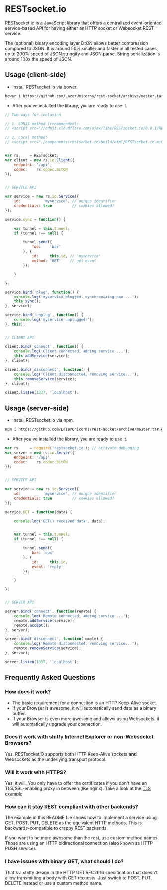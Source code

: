 
# RESTsocket.io

RESTsocket.io is a JavaScript library that offers a centralized
event-oriented service-based API for having either an HTTP socket
or Websocket REST service.

The (optional) binary encoding layer BitON allows better compression
compared to JSON. It is around 50% smaller and faster in all tested
cases, up to 200% speed of JSON.stringify and JSON.parse. String
serialization is around 100x the speed of JSON.


## Usage (client-side)

- Install RESTsocket.io via bower.

```bash
bower i https://github.com/LazerUnicorns/rest-socket/archive/master.tar.gz
```


- After you've installed the library, you are ready to use it.

```javascript
// Two ways for inclusion

// 1. CDNJS method (recommended):
// <script src="//cdnjs.cloudflare.com/ajax/libs/RESTsocket.io/0.0.1/RESTsocket.io.min.js"></script>

// 2. Local method:
// <script src="./components/restsocket.io/build/html/RESTsocket.io.min.js"></script>


var rs     = RESTsocket;
var client = new rs.io.Client({
	endpoint: '/api',
	codec:    rs.codec.BitON
});


// SERVICE API

var service = new rs.io.Service({
	id:          'myservice', // unique identifier
	credentials: true         // cookies allowed?
});

service.sync = function() {

	var tunnel = this.tunnel;
	if (tunnel !== null) {

		tunnel.send({
			foo:    'bar'
		}, {
			id:     this.id, // 'myservice'
			method: 'GET'    // get event
		});

	}

};

service.bind('plug', function() {
	console.log('myservice plugged, synchronizing nao ...');
	this.sync();
}, service);

service.bind('unplug', function() {
	console.log('myservice unplugged!');
}, this);


// CLIENT API

client.bind('connect', function() {
	console.log('Client connected, adding service ...');
	this.addService(service);
}, client);

client.bind('disconnect', function() {
	console.log('Client disconnected, removing service...');
	this.removeService(service);
}, client);

client.listen(1337, 'localhost');
```


## Usage (server-side)

- Install RESTsocket.io via npm.

```bash
npm i https://github.com/LazerUnicorns/rest-socket/archive/master.tar.gz -s
```


- After you've installed the library, you are ready to use it.

```javascript
var rs     = require('restsocket.io'); // activate debugging
var server = new rs.io.Server({
	endpoint: '/api',
	codec:    rs.codec.BitON
});


// SERVICE API

var service = new rs.io.Service({
	id:          'myservice', // unique identifier
	credentials: true         // cookies allowed?
});

service.GET = function(data) {

	console.log('GET() received data', data);


	var tunnel = this.tunnel;
	if (tunnel !== null) {

		tunnel.send({
			bar: 'qux'
		}, {
			id:     this.id,
			event: 'reply'
		});

	}

};


// SERVER API

server.bind('connect', function(remote) {
	console.log('Remote connected, adding service ...');
	remote.addService(service);
	remote.accept();
}, server);

server.bind('disconnect', function(remote) {
	console.log('Remote disconnected, removing service...');
	remote.removeService(service);
}, server);

server.listen(1337, 'localhost');
```

## Frequently Asked Questions

### How does it work?

- The basic requirement for a connection is an HTTP Keep-Alive socket.
- If your Browser is awesome, it will automatically send data as a binary buffer.
- If your Browser is even more awesome and allows using Websockets, it will automatically upgrade your connection.

### Does it work with shitty Internet Explorer or non-Websocket Browsers?

Yes. RESTsocketIO supports both HTTP Keep-Alive sockets **and**
Websockets as the underlying transport protocol.

### Will it work with HTTPS?

Yes, it will. You only have to offer the certificates if you don't
have an TLS/SSL-enabling proxy in between (like nginx). Take a look
at the [TLS example](./example/tls/).

### How can it stay REST compliant with other backends?

The example in this README file shows how to implement a service using
GET, POST, PUT, DELETE as the equivalent HTTP methods.
This is backwards-compatible to crappy REST backends.

If you want to be more awesome than the rest, use custom method names.
Those are using an HTTP bidirectional connection (also known as HTTP PUSH service).

### I have issues with binary GET, what should I do?

That's a shitty design in the HTTP GET RFC2616 specification that
doesn't allow transmitting a body with GET requests. Just switch to
POST, PUT, DELETE instead or use a custom method name.

